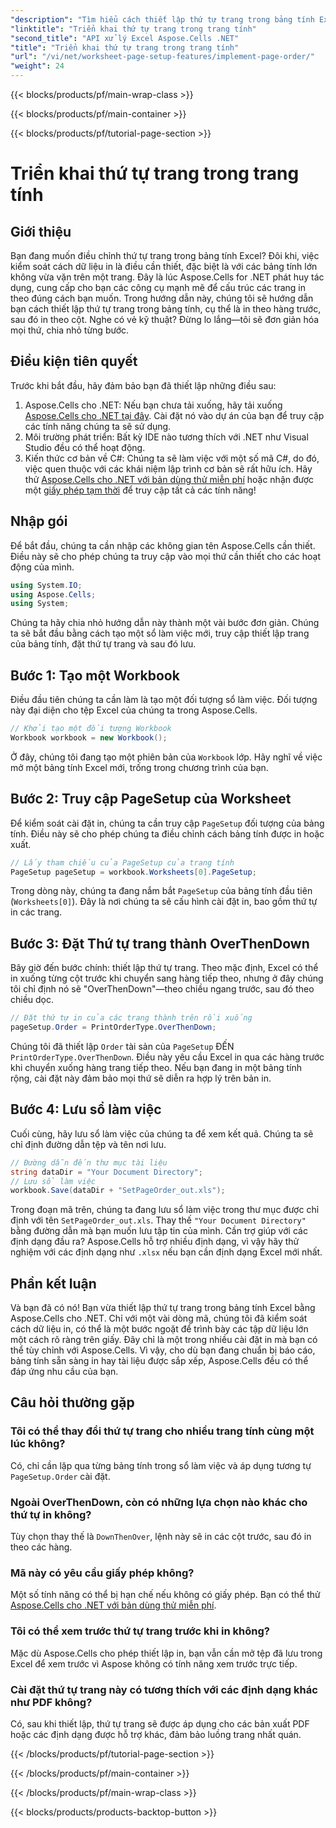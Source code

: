 ```yaml
---
"description": "Tìm hiểu cách thiết lập thứ tự trang trong bảng tính Excel bằng Aspose.Cells cho .NET theo hướng dẫn từng bước đơn giản. Hoàn hảo cho người mới bắt đầu và chuyên gia."
"linktitle": "Triển khai thứ tự trang trong trang tính"
"second_title": "API xử lý Excel Aspose.Cells .NET"
"title": "Triển khai thứ tự trang trong trang tính"
"url": "/vi/net/worksheet-page-setup-features/implement-page-order/"
"weight": 24
---
```


{{< blocks/products/pf/main-wrap-class >}}

{{< blocks/products/pf/main-container >}}

{{< blocks/products/pf/tutorial-page-section >}}

# Triển khai thứ tự trang trong trang tính

## Giới thiệu
Bạn đang muốn điều chỉnh thứ tự trang trong bảng tính Excel? Đôi khi, việc kiểm soát cách dữ liệu in là điều cần thiết, đặc biệt là với các bảng tính lớn không vừa vặn trên một trang. Đây là lúc Aspose.Cells for .NET phát huy tác dụng, cung cấp cho bạn các công cụ mạnh mẽ để cấu trúc các trang in theo đúng cách bạn muốn. Trong hướng dẫn này, chúng tôi sẽ hướng dẫn bạn cách thiết lập thứ tự trang trong bảng tính, cụ thể là in theo hàng trước, sau đó in theo cột. Nghe có vẻ kỹ thuật? Đừng lo lắng—tôi sẽ đơn giản hóa mọi thứ, chia nhỏ từng bước.
## Điều kiện tiên quyết
Trước khi bắt đầu, hãy đảm bảo bạn đã thiết lập những điều sau:
1. Aspose.Cells cho .NET: Nếu bạn chưa tải xuống, hãy tải xuống [Aspose.Cells cho .NET tại đây](https://releases.aspose.com/cells/net/). Cài đặt nó vào dự án của bạn để truy cập các tính năng chúng ta sẽ sử dụng.
2. Môi trường phát triển: Bất kỳ IDE nào tương thích với .NET như Visual Studio đều có thể hoạt động.
3. Kiến thức cơ bản về C#: Chúng ta sẽ làm việc với một số mã C#, do đó, việc quen thuộc với các khái niệm lập trình cơ bản sẽ rất hữu ích.
Hãy thử [Aspose.Cells cho .NET với bản dùng thử miễn phí](https://releases.aspose.com/) hoặc nhận được một [giấy phép tạm thời](https://purchase.aspose.com/temporary-license/) để truy cập tất cả các tính năng!
## Nhập gói
Để bắt đầu, chúng ta cần nhập các không gian tên Aspose.Cells cần thiết. Điều này sẽ cho phép chúng ta truy cập vào mọi thứ cần thiết cho các hoạt động của mình.
```csharp
using System.IO;
using Aspose.Cells;
using System;
```
Chúng ta hãy chia nhỏ hướng dẫn này thành một vài bước đơn giản. Chúng ta sẽ bắt đầu bằng cách tạo một sổ làm việc mới, truy cập thiết lập trang của bảng tính, đặt thứ tự trang và sau đó lưu. 
## Bước 1: Tạo một Workbook
Điều đầu tiên chúng ta cần làm là tạo một đối tượng sổ làm việc. Đối tượng này đại diện cho tệp Excel của chúng ta trong Aspose.Cells.
```csharp
// Khởi tạo một đối tượng Workbook
Workbook workbook = new Workbook();
```
Ở đây, chúng tôi đang tạo một phiên bản của `Workbook` lớp. Hãy nghĩ về việc mở một bảng tính Excel mới, trống trong chương trình của bạn.
## Bước 2: Truy cập PageSetup của Worksheet
Để kiểm soát cài đặt in, chúng ta cần truy cập `PageSetup` đối tượng của bảng tính. Điều này sẽ cho phép chúng ta điều chỉnh cách bảng tính được in hoặc xuất.
```csharp
// Lấy tham chiếu của PageSetup của trang tính
PageSetup pageSetup = workbook.Worksheets[0].PageSetup;
```
Trong dòng này, chúng ta đang nắm bắt `PageSetup` của bảng tính đầu tiên (`Worksheets[0]`). Đây là nơi chúng ta sẽ cấu hình cài đặt in, bao gồm thứ tự in các trang.
## Bước 3: Đặt Thứ tự trang thành OverThenDown
Bây giờ đến bước chính: thiết lập thứ tự trang. Theo mặc định, Excel có thể in xuống từng cột trước khi chuyển sang hàng tiếp theo, nhưng ở đây chúng tôi chỉ định nó sẽ "OverThenDown"—theo chiều ngang trước, sau đó theo chiều dọc.
```csharp
// Đặt thứ tự in của các trang thành trên rồi xuống
pageSetup.Order = PrintOrderType.OverThenDown;
```
Chúng tôi đã thiết lập `Order` tài sản của `PageSetup` ĐẾN `PrintOrderType.OverThenDown`. Điều này yêu cầu Excel in qua các hàng trước khi chuyển xuống hàng trang tiếp theo. Nếu bạn đang in một bảng tính rộng, cài đặt này đảm bảo mọi thứ sẽ diễn ra hợp lý trên bản in.
## Bước 4: Lưu sổ làm việc
Cuối cùng, hãy lưu sổ làm việc của chúng ta để xem kết quả. Chúng ta sẽ chỉ định đường dẫn tệp và tên nơi lưu.
```csharp
// Đường dẫn đến thư mục tài liệu
string dataDir = "Your Document Directory";
// Lưu sổ làm việc
workbook.Save(dataDir + "SetPageOrder_out.xls");
```
Trong đoạn mã trên, chúng ta đang lưu sổ làm việc trong thư mục được chỉ định với tên `SetPageOrder_out.xls`. Thay thế `"Your Document Directory"` bằng đường dẫn mà bạn muốn lưu tập tin của mình.
Cần trợ giúp với các định dạng đầu ra? Aspose.Cells hỗ trợ nhiều định dạng, vì vậy hãy thử nghiệm với các định dạng như `.xlsx` nếu bạn cần định dạng Excel mới nhất.
## Phần kết luận
Và bạn đã có nó! Bạn vừa thiết lập thứ tự trang trong bảng tính Excel bằng Aspose.Cells cho .NET. Chỉ với một vài dòng mã, chúng tôi đã kiểm soát cách dữ liệu in, có thể là một bước ngoặt để trình bày các tập dữ liệu lớn một cách rõ ràng trên giấy. Đây chỉ là một trong nhiều cài đặt in mà bạn có thể tùy chỉnh với Aspose.Cells. Vì vậy, cho dù bạn đang chuẩn bị báo cáo, bảng tính sẵn sàng in hay tài liệu được sắp xếp, Aspose.Cells đều có thể đáp ứng nhu cầu của bạn.
## Câu hỏi thường gặp
### Tôi có thể thay đổi thứ tự trang cho nhiều trang tính cùng một lúc không?
Có, chỉ cần lặp qua từng bảng tính trong sổ làm việc và áp dụng tương tự `PageSetup.Order` cài đặt.
### Ngoài OverThenDown, còn có những lựa chọn nào khác cho thứ tự in không?
Tùy chọn thay thế là `DownThenOver`, lệnh này sẽ in các cột trước, sau đó in theo các hàng.
### Mã này có yêu cầu giấy phép không?
Một số tính năng có thể bị hạn chế nếu không có giấy phép. Bạn có thể thử [Aspose.Cells cho .NET với bản dùng thử miễn phí](https://releases.aspose.com/).
### Tôi có thể xem trước thứ tự trang trước khi in không?
Mặc dù Aspose.Cells cho phép thiết lập in, bạn vẫn cần mở tệp đã lưu trong Excel để xem trước vì Aspose không có tính năng xem trước trực tiếp.
### Cài đặt thứ tự trang này có tương thích với các định dạng khác như PDF không?
Có, sau khi thiết lập, thứ tự trang sẽ được áp dụng cho các bản xuất PDF hoặc các định dạng được hỗ trợ khác, đảm bảo luồng trang nhất quán.


{{< /blocks/products/pf/tutorial-page-section >}}

{{< /blocks/products/pf/main-container >}}

{{< /blocks/products/pf/main-wrap-class >}}

{{< blocks/products/products-backtop-button >}}